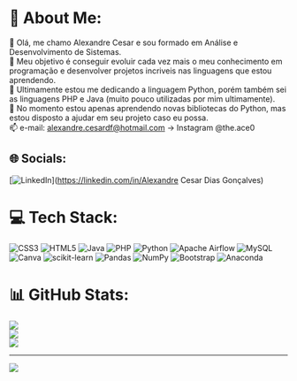 # 💫 About Me:
👋 Olá, me chamo Alexandre Cesar e sou formado em Análise e Desenvolvimento de Sistemas.<br>👀 Meu objetivo é conseguir evoluir cada vez mais o meu conhecimento em programação e desenvolver projetos incriveis nas linguagens que estou aprendendo.<br>🌱 Ultimamente estou me dedicando a linguagem Python, porém também sei as linguagens PHP e Java (muito pouco utilizadas por mim ultimamente).<br>💞️ No momento estou apenas aprendendo novas bibliotecas do Python, mas estou disposto a ajudar em seu projeto caso eu possa.<br>📫 e-mail: alexandre.cesardf@hotmail.com → Instagram @the.ace0<br>


## 🌐 Socials:
[![LinkedIn](https://img.shields.io/badge/LinkedIn-%230077B5.svg?logo=linkedin&logoColor=white)](https://linkedin.com/in/Alexandre Cesar Dias Gonçalves) 

# 💻 Tech Stack:
![CSS3](https://img.shields.io/badge/css3-%231572B6.svg?style=for-the-badge&logo=css3&logoColor=white) ![HTML5](https://img.shields.io/badge/html5-%23E34F26.svg?style=for-the-badge&logo=html5&logoColor=white) ![Java](https://img.shields.io/badge/java-%23ED8B00.svg?style=for-the-badge&logo=java&logoColor=white) ![PHP](https://img.shields.io/badge/php-%23777BB4.svg?style=for-the-badge&logo=php&logoColor=white) ![Python](https://img.shields.io/badge/python-3670A0?style=for-the-badge&logo=python&logoColor=ffdd54) ![Apache Airflow](https://img.shields.io/badge/Apache%20Airflow-017CEE?style=for-the-badge&logo=Apache%20Airflow&logoColor=white) ![MySQL](https://img.shields.io/badge/mysql-%2300f.svg?style=for-the-badge&logo=mysql&logoColor=white) ![Canva](https://img.shields.io/badge/Canva-%2300C4CC.svg?style=for-the-badge&logo=Canva&logoColor=white) ![scikit-learn](https://img.shields.io/badge/scikit--learn-%23F7931E.svg?style=for-the-badge&logo=scikit-learn&logoColor=white) ![Pandas](https://img.shields.io/badge/pandas-%23150458.svg?style=for-the-badge&logo=pandas&logoColor=white) ![NumPy](https://img.shields.io/badge/numpy-%23013243.svg?style=for-the-badge&logo=numpy&logoColor=white) ![Bootstrap](https://img.shields.io/badge/bootstrap-%23563D7C.svg?style=for-the-badge&logo=bootstrap&logoColor=white) ![Anaconda](https://img.shields.io/badge/Anaconda-%2344A833.svg?style=for-the-badge&logo=anaconda&logoColor=white)
# 📊 GitHub Stats:
![](https://github-readme-stats.vercel.app/api?username=Alexandre-Cesar&theme=blueberry&hide_border=false&include_all_commits=false&count_private=false)<br/>
![](https://github-readme-streak-stats.herokuapp.com/?user=Alexandre-Cesar&theme=blueberry&hide_border=false)<br/>
![](https://github-readme-stats.vercel.app/api/top-langs/?username=Alexandre-Cesar&theme=blueberry&hide_border=false&include_all_commits=false&count_private=false&layout=compact)

---
[![](https://visitcount.itsvg.in/api?id=Alexandre-Cesar&icon=1&color=0)](https://visitcount.itsvg.in)

<!-- Proudly created with GPRM ( https://gprm.itsvg.in ) -->

<!---
Alexandre-Cesar/Alexandre-Cesar is a ✨ special ✨ repository because its `README.md` (this file) appears on your GitHub profile.
You can click the Preview link to take a look at your changes.
--->
